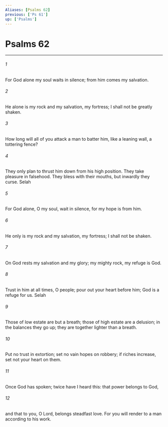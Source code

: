 ```yaml
---
Aliases: [Psalms 62]
previous: ['Ps 61']
up: ['Psalms']
---
```

# Psalms 62

***

 

###### 1 
For God alone my soul waits in silence; 
 from him comes my salvation. 
 
 

###### 2 
He alone is my rock and my salvation, 
 my fortress; I shall not be greatly shaken.
 
 

###### 3 
How long will all of you attack a man 
 to batter him, 
 like a leaning wall, a tottering fence? 
 
 

###### 4 
They only plan to thrust him down from his high position. 
 They take pleasure in falsehood. 
 They bless with their mouths, 
 but inwardly they curse. Selah
 
 

###### 5 
For God alone, O my soul, wait in silence, 
 for my hope is from him. 
 
 

###### 6 
He only is my rock and my salvation, 
 my fortress; I shall not be shaken. 
 
 

###### 7 
On God rests my salvation and my glory; 
 my mighty rock, my refuge is God.
 
 

###### 8 
Trust in him at all times, O people; 
 pour out your heart before him; 
 God is a refuge for us. Selah
 
 

###### 9 
Those of low estate are but a breath; 
 those of high estate are a delusion; 
 in the balances they go up; 
 they are together lighter than a breath. 
 
 

###### 10 
Put no trust in extortion; 
 set no vain hopes on robbery; 
 if riches increase, set not your heart on them.
 
 

###### 11 
Once God has spoken; 
 twice have I heard this: 
 that power belongs to God, 
 
 

###### 12 
and that to you, O Lord, belongs steadfast love. 
 For you will render to a man 
 according to his work.
 
